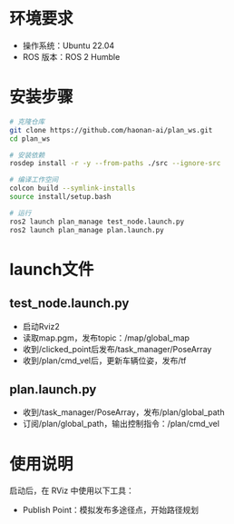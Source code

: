 # 环境要求

- 操作系统：Ubuntu 22.04  
- ROS 版本：ROS 2 Humble

# 安装步骤

```bash
# 克隆仓库
git clone https://github.com/haonan-ai/plan_ws.git
cd plan_ws

# 安装依赖
rosdep install -r -y --from-paths ./src --ignore-src

# 编译工作空间
colcon build --symlink-installs
source install/setup.bash

# 运行
ros2 launch plan_manage test_node.launch.py
ros2 launch plan_manage plan.launch.py
```
# launch文件

## test_node.launch.py
- 启动Rviz2
- 读取map.pgm，发布topic：/map/global_map
- 收到/clicked_point后发布/task_manager/PoseArray
- 收到/plan/cmd_vel后，更新车辆位姿，发布/tf
## plan.launch.py
- 收到/task_manager/PoseArray，发布/plan/global_path
- 订阅/plan/global_path，输出控制指令：/plan/cmd_vel

# 使用说明

启动后，在 RViz 中使用以下工具：
- Publish Point：模拟发布多途径点，开始路径规划
